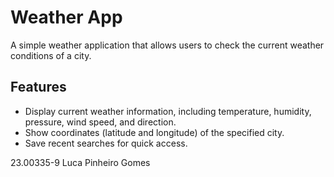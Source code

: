 # Weather App

A simple weather application that allows users to check the current weather conditions of a city.

## Features

- Display current weather information, including temperature, humidity, pressure, wind speed, and direction.
- Show coordinates (latitude and longitude) of the specified city.
- Save recent searches for quick access.

23.00335-9
Luca Pinheiro Gomes
